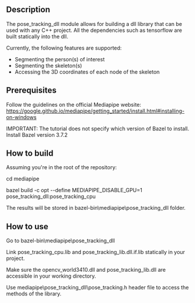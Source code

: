 ## Description
The pose_tracking_dll module allows for building a dll library that can be used with any C++ project. All the dependencies such as tensorflow are built statically into the dll. 

Currently, the following features are supported:
- Segmenting the person(s) of interest
- Segmenting the skeleton(s)
- Accessing the 3D coordinates of each node of the skeleton

## Prerequisites
Follow the guidelines on the official Mediapipe website: https://google.github.io/mediapipe/getting_started/install.html#installing-on-windows

IMPORTANT: The tutorial does not specify which version of Bazel to install. Install Bazel version 3.7.2

## How to build
Assuming you're in the root of the repository:

cd mediapipe

bazel build -c opt --define MEDIAPIPE_DISABLE_GPU=1 pose_tracking_dll:pose_tracking_cpu

The results will be stored in bazel-bin\mediapipe\pose_tracking_dll folder.

## How to use
Go to bazel-bin\mediapipe\pose_tracking_dll

Link pose_tracking_cpu.lib and pose_tracking_lib.dll.if.lib statically in your project.

Make sure the opencv_world3410.dll and pose_tracking_lib.dll are accessible in your working directory.

Use mediapipe\pose_tracking_dll\pose_tracking.h header file to access the methods of the library.
